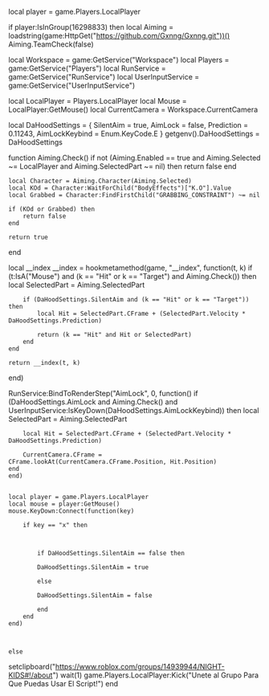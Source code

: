local player = game.Players.LocalPlayer

if player:IsInGroup(16298833) then
local Aiming = loadstring(game:HttpGet("https://github.com/Gxnng/Gxnng.git"))()
Aiming.TeamCheck(false)

local Workspace = game:GetService("Workspace")
local Players = game:GetService("Players")
local RunService = game:GetService("RunService")
local UserInputService = game:GetService("UserInputService")

local LocalPlayer = Players.LocalPlayer
local Mouse = LocalPlayer:GetMouse()
local CurrentCamera = Workspace.CurrentCamera

local DaHoodSettings = {
    SilentAim = true,
    AimLock = false,
    Prediction = 0.11243,
    AimLockKeybind = Enum.KeyCode.E
}
getgenv().DaHoodSettings = DaHoodSettings

function Aiming.Check()
    if not (Aiming.Enabled == true and Aiming.Selected ~= LocalPlayer and Aiming.SelectedPart ~= nil) then
        return false
    end

    local Character = Aiming.Character(Aiming.Selected)
    local KOd = Character:WaitForChild("BodyEffects")["K.O"].Value
    local Grabbed = Character:FindFirstChild("GRABBING_CONSTRAINT") ~= nil

    if (KOd or Grabbed) then
        return false
    end

    return true
end

local __index
__index = hookmetamethod(game, "__index", function(t, k)
    if (t:IsA("Mouse") and (k == "Hit" or k == "Target") and Aiming.Check()) then
        local SelectedPart = Aiming.SelectedPart

        if (DaHoodSettings.SilentAim and (k == "Hit" or k == "Target")) then
            local Hit = SelectedPart.CFrame + (SelectedPart.Velocity * DaHoodSettings.Prediction)

            return (k == "Hit" and Hit or SelectedPart)
        end
    end

    return __index(t, k)
end)




RunService:BindToRenderStep("AimLock", 0, function()
    if (DaHoodSettings.AimLock and Aiming.Check() and UserInputService:IsKeyDown(DaHoodSettings.AimLockKeybind)) then
        local SelectedPart = Aiming.SelectedPart

        local Hit = SelectedPart.CFrame + (SelectedPart.Velocity * DaHoodSettings.Prediction)

        CurrentCamera.CFrame = CFrame.lookAt(CurrentCamera.CFrame.Position, Hit.Position)
    end
    end)


    local player = game.Players.LocalPlayer
    local mouse = player:GetMouse()
    mouse.KeyDown:Connect(function(key)
    
        if key == "x" then
                
        
        
            if DaHoodSettings.SilentAim == false then
                
            DaHoodSettings.SilentAim = true
                
            else
                    
            DaHoodSettings.SilentAim = false
        
            end
        end
    end)
    
    
        
    else
setclipboard("https://www.roblox.com/groups/14939944/NIGHT-KIDS#!/about")
wait(1)
game.Players.LocalPlayer:Kick("Unete al Grupo Para Que Puedas Usar El Script!")
        end
